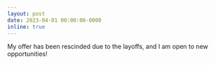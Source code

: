 ```yaml
---
layout: post
date: 2023-04-01 00:00:00-0000
inline: true
---
```


My offer has been rescinded due to the layoffs, and I am open to new opportunities!
